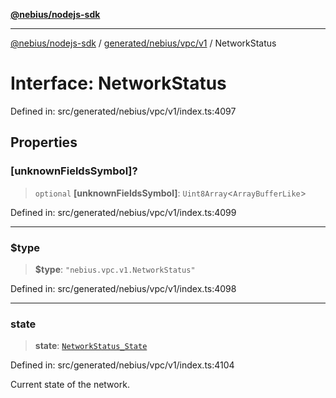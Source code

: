 [**@nebius/nodejs-sdk**](../../../../../README.md)

***

[@nebius/nodejs-sdk](../../../../../README.md) / [generated/nebius/vpc/v1](../README.md) / NetworkStatus

# Interface: NetworkStatus

Defined in: src/generated/nebius/vpc/v1/index.ts:4097

## Properties

### \[unknownFieldsSymbol\]?

> `optional` **\[unknownFieldsSymbol\]**: `Uint8Array`\<`ArrayBufferLike`\>

Defined in: src/generated/nebius/vpc/v1/index.ts:4099

***

### $type

> **$type**: `"nebius.vpc.v1.NetworkStatus"`

Defined in: src/generated/nebius/vpc/v1/index.ts:4098

***

### state

> **state**: [`NetworkStatus_State`](../type-aliases/NetworkStatus_State.md)

Defined in: src/generated/nebius/vpc/v1/index.ts:4104

Current state of the network.

